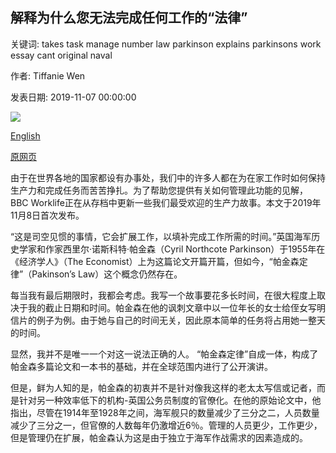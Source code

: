 ## 解释为什么您无法完成任何工作的“法律”

关键词: takes task manage number law parkinson explains parkinsons work essay cant original naval

作者: Tiffanie Wen

发表日期: 2019-11-07 00:00:00

![](https://ichef.bbci.co.uk/wwfeatures/live/624_351/images/live/p0/7t/8p/p07t8pw6.jpg)

[English](The%20%E2%80%98law%E2%80%99%20that%20explains%20why%20you%20can%27t%20get%20anything%20done.md)

[原网页](https://www.bbc.com/worklife/article/20191107-the-law-that-explains-why-you-cant-get-anything-done)

由于在世界各地的国家都设有办事处，我们中的许多人都在为在家工作时如何保持生产力和完成任务而苦苦挣扎。为了帮助您提供有关如何管理此功能的见解，BBC Worklife正在从存档中更新一些我们最受欢迎的生产力故事。本文于2019年11月8日首次发布。

“这是司空见惯的事情，它会扩展工作，以填补完成工作所需的时间。”英国海军历史学家和作家西里尔·诺斯科特·帕金森（Cyril Northcote Parkinson）于1955年在《经济学人》（The Economist）上为这篇论文开篇开篇，但如今，“帕金森定律”（Pakinson’s Law）这个概念仍然存在。

每当我有最后期限时，我都会考虑。我写一个故事要花多长时间，在很大程度上取决于我的截止日期和时间。帕金森在他的讽刺文章中以一位年长的女士给侄女写明信片的例子为例。由于她与自己的时间无关，因此原本简单的任务将占用她一整天的时间。

显然，我并不是唯一一个对这一说法正确的人。 “帕金森定律”自成一体，构成了帕金森多篇论文和一本书的基础，并在全球范围内进行了公开演讲。

但是，鲜为人知的是，帕金森的初衷并不是针对像我这样的老太太写信或记者，而是针对另一种效率低下的机构-英国公务员制度的官僚化。在他的原始论文中，他指出，尽管在1914年至1928年之间，海军舰只的数量减少了三分之二，人员数量减少了三分之一，但官僚的人数每年仍激增近6％。管理的人员更少，工作更少，但是管理仍在扩展，帕金森认为这是由于独立于海军作战需求的因素造成的。
